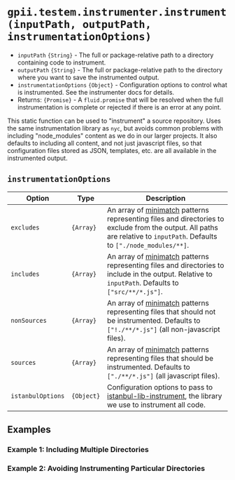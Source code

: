 # `gpii.testem.instrumenter.instrument(inputPath, outputPath, instrumentationOptions)`

* `inputPath` `{String}` - The full or package-relative path to a directory containing code to instrument.
* `outputPath` `{String}` - The full or package-relative path to the directory where you want to save the instrumented
  output.
* `instrumentationOptions` `{Object}` - Configuration options to control what is instrumented.  See the instrumenter
  docs for details.
* Returns: `{Promise}` - A `fluid.promise` that will be resolved when the full instrumentation is complete or rejected
  if there is an error at any point.


This static function can be used to "instrument" a source repository.  Uses the same instrumentation library as `nyc`,
but avoids common problems with including "node_modules" content as we do in our larger projects.  It also defaults to
including all content, and not just javascript files, so that configuration files stored as JSON, templates, etc. are
all available in the instrumented output.

## `instrumentationOptions`

| Option       | Type       | Description                           |
| ------------ | ---------- | ------------------------------------- |
| `excludes`   | `{Array}`  | An array of [minimatch](https://github.com/isaacs/minimatch) patterns representing files and directories to exclude from the output.  All paths are relative to `inputPath`. Defaults to `["./node_modules/**]`. |
| `includes`   | `{Array}`  | An array of [minimatch](https://github.com/isaacs/minimatch) patterns representing files and directories to include in the output.  Relative to `inputPath`. Defaults to `["src/**/*.js"]`.|
| `nonSources` | `{Array}`  | An array of [minimatch](https://github.com/isaacs/minimatch) patterns representing files that should not be instrumented.  Defaults to `["!./**/*.js"]` (all non-javascript files). |
| `sources`    | `{Array}`  | An array of [minimatch](https://github.com/isaacs/minimatch) patterns representing files that should be instrumented.  Defaults to `["./**/*.js"]` (all javascript files). |
| `istanbulOptions`        | `{Object}` | Configuration options to pass to [istanbul-lib-instrument](https://github.com/istanbuljs/istanbuljs/tree/master/packages/istanbul-lib-instrument), the library we use to instrument all code. |

## Examples

### Example 1: Including Multiple Directories


### Example 2: Avoiding Instrumenting Particular Directories